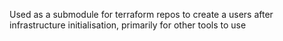 Used as a submodule for terraform repos to create a users after infrastructure initialisation, primarily for other tools to use